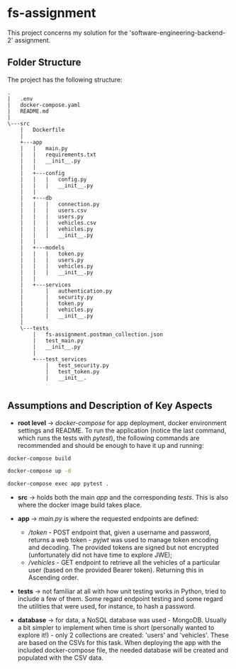# fs-assignment

This project concerns my solution for the 'software-engineering-backend-2' assignment.

## Folder Structure

The project has the following structure:


```
.
|   .env
|   docker-compose.yaml
|   README.md
|   
\---src
    |   Dockerfile
    |               
    +---app
    |   |   main.py
    |   |   requirements.txt
    |   |   __init__.py
    |   |   
    |   +---config
    |   |   |   config.py
    |   |   |   __init__.py
    |   |           
    |   +---db
    |   |   |   connection.py
    |   |   |   users.csv
    |   |   |   users.py
    |   |   |   vehicles.csv
    |   |   |   vehicles.py
    |   |   |   __init__.py
    |   |           
    |   +---models
    |   |   |   token.py
    |   |   |   users.py
    |   |   |   vehicles.py
    |   |   |   __init__.py
    |   |           
    |   +---services
    |       |   authentication.py
    |       |   security.py
    |       |   token.py
    |       |   vehicles.py
    |       |   __init__.py
    |           
    \---tests
        |   fs-assignment.postman_collection.json
        |   test_main.py
        |   __init__.py
        |   
        +---test_services
            |   test_security.py
            |   test_token.py
            |   __init__.
            
```

## Assumptions and Description of Key Aspects


* __root level__ -> *docker-compose* for app deployment, docker environment settings and README.
To run the application (notice the last command, which runs the tests with *pytest*), the following commands are recommended and should be enough to have it up and running:

```bash
docker-compose build

docker-compose up -d

docker-compose exec app pytest .
```

* __src__ -> holds both the main *app* and the corresponding *tests*. This is also where the docker image build takes place.
* __app__ -> *main.py* is where the requested endpoints are defined:

   - */token* - POST endpoint that, given a username and password, returns a web token - *pyjwt* was used to manage token encoding and decoding. The provided tokens are signed but not encrypted (unfortunately did not have time to explore JWE);
   - */vehicles* - GET endpoint to retrieve all the vehicles of a particular user (based on the provided Bearer token). Returning this in Ascending order.

* __tests__ -> not familiar at all with how unit testing works in Python, tried to include a few of them. Some regard endpoint testing and some regard the utilities that were used, for instance, to hash a password.

* __database__ -> for data, a NoSQL database was used - MongoDB. Usually a bit simpler to implement when time is short (personally wanted to explore it!) - only 2 collections are created: 'users' and 'vehicles'.
These are based on the CSVs for this task. When deploying the app with the included docker-compose file, the needed database will be created and populated with the CSV data.